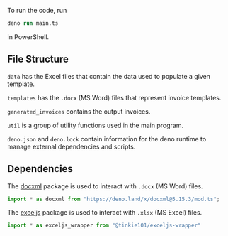 To run the code, run

```ps
deno run main.ts
```

in PowerShell.

## File Structure

`data` has the Excel files that contain the data used to populate a given
template.

`templates` has the `.docx` (MS Word) files that represent invoice templates.

`generated_invoices` contains the output invoices.

`util` is a group of utility functions used in the main program.

`deno.json` and `deno.lock` contain information for the deno runtime to manage
external dependencies and scripts.

## Dependencies

The [docxml](https://deno.land/x/docxml@5.15.3) package is used to interact with `.docx` (MS Word) files.

```ts
import * as docxml from "https://deno.land/x/docxml@5.15.3/mod.ts";
```

The [exceljs](https://jsr.io/@tinkie101/exceljs-wrapper) package is used to interact with `.xlsx` (MS Excel) files.

```ts
import * as exceljs_wrapper from "@tinkie101/exceljs-wrapper"
```
